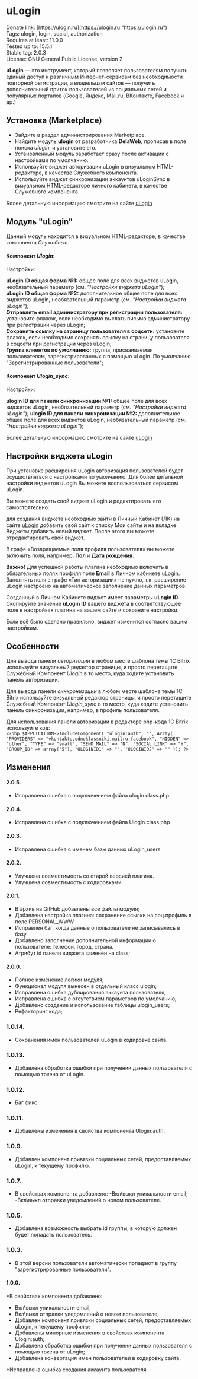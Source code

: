 # uLogin

Donate link: [https://ulogin.ru](https://ulogin.ru "https://ulogin.ru")  
Tags: ulogin, login, social, authorization  
Requires at least: 11.0.0  
Tested up to: 15.5.1  
Stable tag: 2.0.3  
License: GNU General Public License, version 2  

**uLogin** — это инструмент, который позволяет пользователям получить единый доступ к различным Интернет-сервисам без необходимости повторной регистрации,
а владельцам сайтов — получить дополнительный приток пользователей из социальных сетей и популярных порталов (Google, Яндекс, Mail.ru, ВКонтакте, Facebook и др.)

## Установка (Marketplace)

- Зайдите в раздел администрирования Marketplace.
- Найдите модуль **ulogin** от разработчика **DelaWeb**, прописав в поле поиска *ulogin*, и установите его.
- Установленный модуль заработает сразу после активации с настройками по умолчанию.
- Используйте виджет авторизации uLogin в визуальном HTML-редакторе, в качестве Служебного компонента.
- Используйте виджет синхронизации аккаунтов uLoginSync в визуальном HTML-редакторе личного кабинета, в качестве Служебного компонента.

Более детальную информацию смотрите на сайте [uLogin](https://ulogin.ru/help.php "Помощь")

## Модуль "uLogin"

Данный модуль находится в визуальном HTML-редакторе, в качестве компонента *Служебные*.

#### Компонент *Ulogin*:
Настройки:

**uLogin ID общая форма №1:** общее поле для всех виджетов uLogin, необязательный параметр (см. *"Настройки виджета uLogin"*);  
**uLogin ID общая форма №2:** дополнительное общее поле для всех виджетов uLogin, необязательный параметр (см. *"Настройки виджета uLogin"*);  
**Отправлять email администратору при регистрации пользователя:** установите флажок, если необходимо выслать письмо администратору при регистрации через uLogin;  
**Сохранять ссылку на страницу пользователя в соцсети:** установите флажок, если необходимо сохранять ссылку на страницу пользователя в соцсети при регистрации через uLogin;  
**Группа клиентов по умолчанию:** группа, присваиваемая пользователям, зарегистрированных с помощью uLogin. По умолчанию "Зарегистрированные пользователи";  

#### Компонент *Ulogin_sync*:
Настройки:

**ulogin ID для панели синхронизации №1:** общее поле для всех виджетов uLogin, необязательный параметр (см. *"Настройки виджета uLogin"*);
**ulogin ID для панели синхронизации №2:** дополнительное общее поле для всех виджетов uLogin, необязательный параметр (см. *"Настройки виджета uLogin"*);

Более детальную информацию смотрите на сайте [uLogin](https://ulogin.ru/help.php "Помощь")

## Настройки виджета uLogin

При установке расширения uLogin авторизация пользователей будет осуществляться с настройками по умолчанию.
Для более детальной настройки виджетов uLogin Вы можете воспользоваться сервисом uLogin.

Вы можете создать свой виджет uLogin и редактировать его самостоятельно:

для создания виджета необходимо зайти в Личный Кабинет (ЛК) на сайте [uLogin](http://ulogin.ru/lk.php "Личный Кабинет")
добавить свой сайт к списку Мои сайты и на вкладке Виджеты добавить новый виджет. После этого вы можете отредактировать свой виджет.

В графе «Возвращаемые поля профиля пользователя» вы можете включить поля, например, **Пол** и **Дата рождения**.

**Важно!** Для успешной работы плагина необходимо включить в обязательных полях профиля поле **Еmail** в Личном кабинете uLogin.
Заполнять поля в графе «Тип авторизации» не нужно, т.к. расширение uLogin настроено на автоматическое заполнение данных параметров.

Созданный в Личном Кабинете виджет имеет параметры **uLogin ID**.
Скопируйте значение **uLogin ID** вашего виджета в соответствующее поле в настройках плагина на вашем сайте и сохраните настройки.

Если всё было сделано правильно, виджет изменится согласно вашим настройкам.


## Особенности

Для вывода панели *авторизации* в любом месте шаблона темы 1C Bitrix используйте визуальный редактор страницы,
и просто перетащите Служебный Компонент *Ulogin* в то место, куда ходите установить панель авторизации.


Для вывода панели *синхронизации* в любом месте шаблона темы 1C Bitrix используйте визуальный редактор страницы,
и просто перетащите Служебный Компонент *Ulogin_sync* в то место, куда ходите установить панель синхронизации, например, в профиль пользователя.

Для использования панели авторизации в редакторе php-кода 1C Bitrix используйте код:  
				`<?php
   					$APPLICATION->IncludeComponent(
  					"ulogin:auth",
					"",
  					Array(
						"PROVIDERS" => "vkontakte,odnoklassniki,mailru,facebook",
						"HIDDEN" => "other",
						"TYPE" => "small",
						"SEND_MAIL" => "N",
						"SOCIAL_LINK" => "Y",
						"GROUP_ID" => array("5"),
						"ULOGINID1" => "",
						"ULOGINID2" => ""
					));
				?>`


## Изменения

#### 2.0.5.
 - Исправлена ошибка с подключением файла ulogin.class.php

#### 2.0.4.
 - Исправлена ошибка с подключением файла Ulogin.class.php

#### 2.0.3.
 - Исправлена ошибка с именем базы данных uLogin_users

#### 2.0.2.
 - Улучшена совместимость со старой версией плагина.
 - Улучшена совместимость с кодировками.

#### 2.0.1.
 - В архив на GitHub добавлены все файлы модуля;
 - Добавлена настройка плагина: сохранение ссылки на соц.профиль в поле PERSONAL_WWW
 - Исправлен баг, когда данные о пользователе не записывались в базу.
 - Добавлено заполнение дополнительной информации о пользователе: телефон, город, страна.
 - Атрибут id панели виджета заменён на class;

#### 2.0.0.
 - Полное изменение логики модуля;
 - Функционал модуля вынесен в отдельный класс ulogin;
 - Исправлена ошибка дублирования аккаунта пользователя;
 - Исправлена ошибка c отсутствием параметров по умолчанию;
 - Добавлено создание и использование таблицы ulogin_users;
 - Рефакторинг кода;

### 1.0.14.
 - Сохранения имён пользователей uLogin в кодировке сайта.

### 1.0.13.
 - Добавлена обработка ошибки при получении данных пользователя с помощью токена от uLogin.

### 1.0.12.
 - Баг фикс.

### 1.0.11.
 - Добавлены изменения в свойства компонента Ulogin:auth.

### 1.0.9.
 - Добавлен компонент привязки социальных сетей, предоставляемых uLogin, к текущему профилю.

### 1.0.7.
 - В свойствах компонента добавлено: -Вкл\выкл уникальности email; -Вкл\выкл отправки уведомлений о новом пользователе.

### 1.0.5.
 - Добавлена возможность выбрать id группы, в которую должен будет попадать пользователь.

### 1.0.3.
 - В этой версии пользователи автоматически попадают в группу "зарегистрированные пользователи".

#### 1.0.0.
*В свойствах компонента добавлено:
 - Вкл\выкл уникальности email;
 - Вкл\выкл отправки уведомлений о новом пользователе;
 - Добавлен компонент привязки социальных сетей, предоставляемых uLogin, к текущему профилю;
 - Добавлены минорные изменения в свойствах компонента Ulogin:auth;
 - Добавлена обработка ошибки при получении данных пользователя с помощью токена от uLogin;
 - Добавлена конвертация имен пользователей в кодировку сайта.
  
*Исправлена ошибка создания аккаунта пользователя.
	
